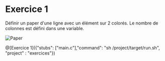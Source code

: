 # Exercice 1

Définir un paper d'une ligne avec un élément sur 2 colorés. Le nombre de colonnes est défini dans une variable.

![Paper](img/alternative1.JPG)

@[Exercice 1]({"stubs": ["main.c"],"command": "sh /project/target/run.sh", "project" : "exercices"})